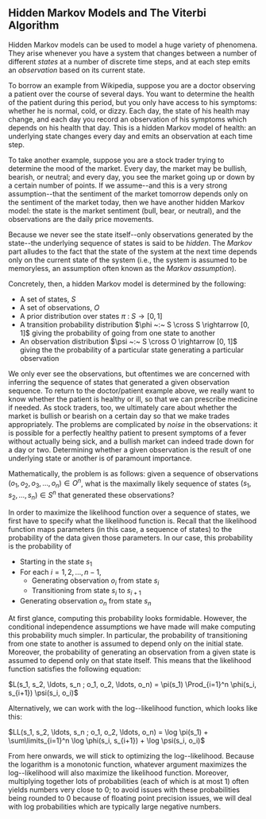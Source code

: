 ## Hidden Markov Models and The Viterbi Algorithm

Hidden Markov models can be used to model a huge variety of phenomena.
They arise whenever you have a system that changes between a number
of different _states_ at a number of discrete time steps, and at
each step emits an _observation_ based on its current state.

To borrow an example from Wikipedia, suppose you are a doctor
observing a patient over the course of several days. You want
to determine the health of the patient during this period,
but you only have access to his symptoms: whether he is normal,
cold, or dizzy. Each day, the state of his health may change,
and each day you record an observation of his symptoms which
depends on his health that day. This is a hidden Markov
model of health: an underlying state changes every day and
emits an observation at each time step.

To take another example, suppose you are a stock trader trying
to determine the mood of the market. Every day, the market may
be bullish, bearish, or neutral; and every day, you see the
market going up or down by a certain number of points. If
we assume--and this is a very strong assumption--that the
sentiment of the market tomorrow depends only on the sentiment
of the market today, then we have another hidden Markov model:
the state is the market sentiment (bull, bear, or neutral),
and the observations are the daily price movements.

Because we never see the state itself--only observations generated
by the state--the underlying sequence of states is said to be _hidden_.
The _Markov_ part alludes to the fact that the state of the
system at the next time depends only on the current state of the system
(i.e., the system is assumed to be memoryless, an assumption often known
as the _Markov assumption_).

Concretely, then, a hidden Markov model is determined by the following:
  * A set of states, $S$
  * A set of observations, $O$
  * A prior distribution over states $\pi ~:~ S \rightarrow [0, 1]$
  * A transition probability distribution $\phi ~:~ S \cross S \rightarrow [0, 1]$ giving the probability of going from one state to another
  * An observation distribution $\psi ~:~ S \cross O \rightarrow [0, 1]$ giving the the probability of a particular state generating a particular observation

We only ever see the observations, but oftentimes we are concerned with inferring the
sequence of states that generated a given observation sequence. To return
to the doctor/patient example above, we really want to know whether the
patient is healthy or ill, so that we can prescribe medicine if needed.
As stock traders, too, we ultimately care about whether the market is
bullish or bearish on a certain day so that we make trades appropriately.
The problems are complicated by _noise_ in the observations: it is
possible for a perfectly healthy patient to present symptoms of
a fever without actually being sick, and a bullish market can indeed
trade down for a day or two. Determining whether a given observation
is the result of one underlying state or another is of paramount
importance.

Mathematically, the problem is as follows: given a sequence of
observations $(o_1, o_2, o_3, \ldots, o_n) \in O^n$, what is
the maximally likely sequence of states $(s_1, s_2, \ldots, s_n) \in S^n$
that generated these observations?

In order to maximize the likelihood function over a sequence of states,
we first have to specify what the likelihood function is.
Recall that the likelihood function maps parameters (in this case,
a sequence of states) to the probability of the data given those
parameters. In our case, this probability is the probability of

  * Starting in the state $s_1$
  * For each $i = 1, 2, \ldots, n-1$,
    * Generating observation $o_i$ from state $s_i$
    * Transitioning from state $s_i$ to $s_{i+1}$
  * Generating observation $o_n$ from state $s_n$

At first glance, computing this probability looks formidable.
However, the conditional independence assumptions we have made
will make computing this probability much simpler. In
particular, the probability of transitioning from one
state to another is assumed to depend only on the initial state.
Moreover, the probability of generating an observation from
a given state is assumed to depend only on that state itself.
This means that the likelihood function satisfies the
following equation:

$L(s_1, s_2, \ldots, s_n ; o_1, o_2, \ldots, o_n) = \pi(s_1) \Prod_{i=1}^n \phi(s_i, s_{i+1}) \psi(s_i, o_i)$

Alternatively, we can work with the log--likelihood function,
which looks like this:

$LL(s_1, s_2, \ldots, s_n ; o_1, o_2, \ldots, o_n) = \log \pi(s_1) + \sum\limits_{i=1}^n \log \phi(s_i, s_{i+1}) + \log \psi(s_i, o_i)$

From here onwards, we will stick to optimizing the log--likelihood. Because
the logarithm is a monotonic function, whatever argument maximizes the log--likelihood
will also maximize the likelihood function. Moreover, multiplying together lots of
probabilities (each of which is at most 1) often yields numbers very close to 0;
to avoid issues with these probabilities being rounded to 0 because of floating point precision
issues, we will deal with log probabilities which are typically large negative numbers.
